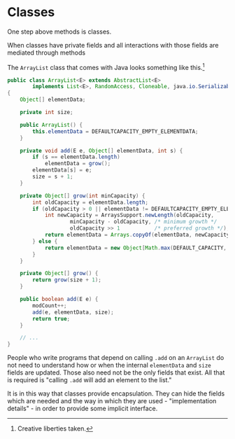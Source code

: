 # Classes

One step above methods is classes.

When classes have private fields and all interactions with those fields
are mediated through methods

The `ArrayList` class that comes with Java looks something like this.[^liberties]

```java
public class ArrayList<E> extends AbstractList<E>
        implements List<E>, RandomAccess, Cloneable, java.io.Serializable
{
    Object[] elementData;

    private int size;

    public ArrayList() {
        this.elementData = DEFAULTCAPACITY_EMPTY_ELEMENTDATA;
    }

    private void add(E e, Object[] elementData, int s) {
        if (s == elementData.length)
            elementData = grow();
        elementData[s] = e;
        size = s + 1;
    }

    private Object[] grow(int minCapacity) {
        int oldCapacity = elementData.length;
        if (oldCapacity > 0 || elementData != DEFAULTCAPACITY_EMPTY_ELEMENTDATA) {
            int newCapacity = ArraysSupport.newLength(oldCapacity,
                    minCapacity - oldCapacity, /* minimum growth */
                    oldCapacity >> 1           /* preferred growth */);
            return elementData = Arrays.copyOf(elementData, newCapacity);
        } else {
            return elementData = new Object[Math.max(DEFAULT_CAPACITY, minCapacity)];
        }
    }

    private Object[] grow() {
        return grow(size + 1);
    }

    public boolean add(E e) {
        modCount++;
        add(e, elementData, size);
        return true;
    }

    // ...
}
```

People who write programs that depend on calling `.add` on an `ArrayList` do not need
to understand how or when the internal `elementData` and `size` fields are updated. Those also
need not be the only fields that exist. All that is required is "calling `.add` will add an element to the list."

It is in this way that classes provide encapsulation. They can hide the fields which
are needed and the way in which they are used - "implementation details" - in order
to provide some implicit interface.


[^liberties]: Creative liberties taken.